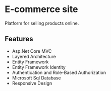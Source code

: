 
# E-commerce site

Platform for selling products online.

## Features

- Asp.Net Core MVC
- Layered Architecture
- Entity Framework
- Entity Framework Identity
- Authentication and Role-Based Authorization
- Microsoft Sql Database
- Responsive Design
